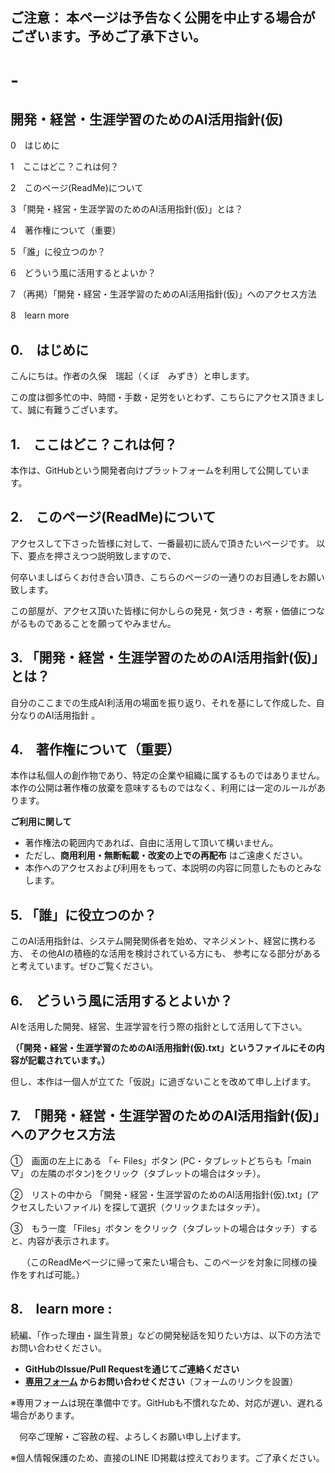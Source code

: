 ##  ご注意： 本ページは予告なく公開を中止する場合がございます。予めご了承下さい。

# -
## 開発・経営・生涯学習のためのAI活用指針(仮)

 0　はじめに
 
 1　ここはどこ？これは何？
 
 2　このページ(ReadMe)について
 
 3  「開発・経営・生涯学習のためのAI活用指針(仮)」とは？
 
 4　著作権について（重要）
 
 5 「誰」に役立つのか？
 
 6　どういう風に活用するとよいか？
 
 7 （再掲）「開発・経営・生涯学習のためのAI活用指針(仮)」へのアクセス方法

 8　learn more

##  0.　はじめに

こんにちは。作者の久保　瑞起（くぼ　みずき）と申します。

この度は御多忙の中、時間・手数・足労をいとわず、こちらにアクセス頂きまして、誠に有難うございます。

##  1.　ここはどこ？これは何？

本作は、GitHubという開発者向けプラットフォームを利用して公開しています。

##  2.　このページ(ReadMe)について

アクセスして下さった皆様に対して、一番最初に読んで頂きたいページです。
以下、要点を押さえつつ説明致しますので、

何卒いましばらくお付き合い頂き、こちらのページの一通りのお目通しをお願い致します。

この部屋が、アクセス頂いた皆様に何かしらの発見・気づき・考察・価値につながるものであることを願ってやみません。

##  3. 「開発・経営・生涯学習のためのAI活用指針(仮)」とは？

自分のここまでの生成AI利活用の場面を振り返り、それを基にして作成した、自分なりのAI活用指針 。

## 4.　著作権について（重要）

本作は私個人の創作物であり、特定の企業や組織に属するものではありません。
本作の公開は著作権の放棄を意味するものではなく、利用には一定のルールがあります。

**ご利用に関して**  
- 著作権法の範囲内であれば、自由に活用して頂いて構いません。  
- ただし、**商用利用・無断転載・改変の上での再配布** はご遠慮ください。  
- 本作へのアクセスおよび利用をもって、本説明の内容に同意したものとみなします。

##  5. 「誰」に役立つのか？

このAI活用指針は、システム開発関係者を始め、マネジメント、経営に携わる方、
その他AIの積極的な活用を検討されている方にも、
参考になる部分があると考えています。ぜひご覧ください。

##  6.　どういう風に活用するとよいか？

AIを活用した開発、経営、生涯学習を行う際の指針として活用して下さい。

 **（「開発・経営・生涯学習のためのAI活用指針(仮).txt」というファイルにその内容が記載されています。）**
 
但し、本作は一個人が立てた「仮説」に過ぎないことを改めて申し上げます。

##  7.　「開発・経営・生涯学習のためのAI活用指針(仮)」へのアクセス方法

 ①　画面の左上にある 「← Files」ボタン (PC・タブレットどちらも「main ▽」 の左隣のボタン)をクリック（タブレットの場合はタッチ）。

 ②　リストの中から 「開発・経営・生涯学習のためのAI活用指針(仮).txt」(アクセスしたいファイル) を探して選択（クリックまたはタッチ）。

 ③　もう一度 「Files」ボタン をクリック（タブレットの場合はタッチ）すると、内容が表示されます。
 
　  （このReadMeページに帰って来たい場合も、このページを対象に同様の操作をすれば可能。）

##  8.　learn more :

続編、「作った理由・誕生背景」などの開発秘話を知りたい方は、以下の方法でお問い合わせください。 
- **GitHubのIssue/Pull Requestを通じてご連絡ください**  
- **[専用フォーム](#) からお問い合わせください**（フォームのリンクを設置）

※専用フォームは現在準備中です。GitHubも不慣れなため、対応が遅い、遅れる場合があります。

　何卒ご理解・ご容赦の程、よろしくお願い申し上げます。
 
※個人情報保護のため、直接のLINE ID掲載は控えております。ご了承ください。
